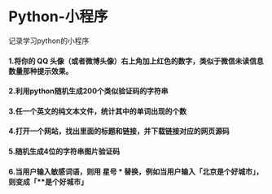 # Python-小程序
记录学习python的小程序

####  1.将你的 QQ 头像（或者微博头像）右上角加上红色的数字，类似于微信未读信息数量那种提示效果。
####  2.利用python随机生成200个类似验证码的字符串
####  3.任一个英文的纯文本文件，统计其中的单词出现的个数
####  4.打开一个网站，找出里面的标题和链接，并下载链接对应的网页源码
####  5.随机生成4位的字符串图片验证码
####  6.当用户输入敏感词语，则用 星号 * 替换，例如当用户输入「北京是个好城市」，则变成「**是个好城市」
